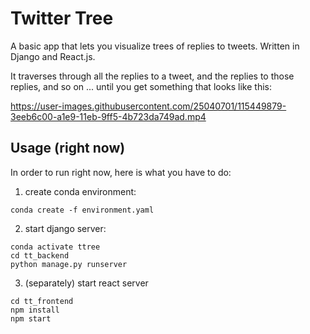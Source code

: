 # Twitter Tree

A basic app that lets you visualize trees of replies to tweets. Written in Django and React.js.

It traverses through all the replies to a tweet, and the replies to those replies, and so on ... until you get something that looks like this:


https://user-images.githubusercontent.com/25040701/115449879-3eeb6c00-a1e9-11eb-9ff5-4b723da749ad.mp4

## Usage (right now)

In order to run right now, here is what you have to do:

1. create conda environment:
```
conda create -f environment.yaml
```
2. start django server:
```
conda activate ttree
cd tt_backend
python manage.py runserver
```
3. (separately) start react server
```
cd tt_frontend
npm install
npm start
```

